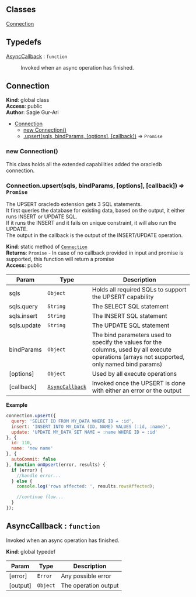 ## Classes

<dl>
<dt><a href="#Connection">Connection</a></dt>
<dd></dd>
</dl>

## Typedefs

<dl>
<dt><a href="#AsyncCallback">AsyncCallback</a> : <code>function</code></dt>
<dd><p>Invoked when an async operation has finished.</p>
</dd>
</dl>

<a name="Connection"></a>

## Connection
**Kind**: global class  
**Access**: public  
**Author**: Sagie Gur-Ari  

* [Connection](#Connection)
    * [new Connection()](#new_Connection_new)
    * [.upsert(sqls, bindParams, [options], [callback])](#Connection.upsert) ⇒ <code>Promise</code>

<a name="new_Connection_new"></a>

### new Connection()
This class holds all the extended capabilities added the oracledb connection.

<a name="Connection.upsert"></a>

### Connection.upsert(sqls, bindParams, [options], [callback]) ⇒ <code>Promise</code>
The UPSERT oracledb extension gets 3 SQL statements.<br>
It first queries the database for existing data, based on the output, it either runs INSERT or UPDATE SQL.<br>
If it runs the INSERT and it fails on unique constraint, it will also run the UPDATE.<br>
The output in the callback is the output of the INSERT/UPDATE operation.

**Kind**: static method of <code>[Connection](#Connection)</code>  
**Returns**: <code>Promise</code> - In case of no callback provided in input and promise is supported, this function will return a promise  
**Access**: public  

| Param | Type | Description |
| --- | --- | --- |
| sqls | <code>Object</code> | Holds all required SQLs to support the UPSERT capability |
| sqls.query | <code>String</code> | The SELECT SQL statement |
| sqls.insert | <code>String</code> | The INSERT SQL statement |
| sqls.update | <code>String</code> | The UPDATE SQL statement |
| bindParams | <code>Object</code> | The bind parameters used to specify the values for the columns, used by all execute operations (arrays not supported, only named bind params) |
| [options] | <code>Object</code> | Used by all execute operations |
| [callback] | <code>[AsyncCallback](#AsyncCallback)</code> | Invoked once the UPSERT is done with either an error or the output |

**Example**  
```js
connection.upsert({
  query: 'SELECT ID FROM MY_DATA WHERE ID = :id',
  insert: 'INSERT INTO MY_DATA (ID, NAME) VALUES (:id, :name)',
  update: 'UPDATE MY_DATA SET NAME = :name WHERE ID = :id'
}, {
  id: 110,
  name: 'new name'
}, {
  autoCommit: false
}, function onUpsert(error, results) {
  if (error) {
    //handle error...
  } else {
    console.log('rows affected: ', results.rowsAffected);

    //continue flow...
  }
});
```
<a name="AsyncCallback"></a>

## AsyncCallback : <code>function</code>
Invoked when an async operation has finished.

**Kind**: global typedef  

| Param | Type | Description |
| --- | --- | --- |
| [error] | <code>Error</code> | Any possible error |
| [output] | <code>Object</code> | The operation output |

